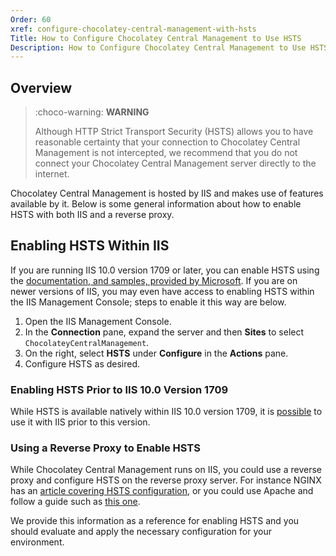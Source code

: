 ```yaml
---
Order: 60
xref: configure-chocolatey-central-management-with-hsts
Title: How to Configure Chocolatey Central Management to Use HSTS
Description: How to Configure Chocolatey Central Management to Use HSTS
---
```


## Overview

> :choco-warning: **WARNING**
>
> Although HTTP Strict Transport Security (HSTS) allows you to have reasonable certainty that your connection to Chocolatey Central Management is not intercepted, we recommend that you do not connect your Chocolatey Central Management server directly to the internet.

Chocolatey Central Management is hosted by IIS and makes use of features available by it. Below is some general information about how to enable HSTS with both IIS and a reverse proxy.

## Enabling HSTS Within IIS

If you are running IIS 10.0 version 1709 or later, you can enable HSTS using the [documentation, and samples, provided by Microsoft](https://learn.microsoft.com/en-us/iis/configuration/system.applicationhost/sites/site/hsts). If you are on newer versions of IIS, you may even have access to enabling HSTS within the IIS Management Console; steps to enable it this way are below.

1. Open the IIS Management Console.
1. In the **Connection** pane, expand the server and then **Sites** to select `ChocolateyCentralManagement`.
1. On the right, select **HSTS**  under **Configure** in the **Actions** pane.
1. Configure HSTS as desired.

### Enabling HSTS Prior to IIS 10.0 Version 1709

While HSTS is available natively within IIS 10.0 version 1709, it is [possible](https://learn.microsoft.com/en-us/iis/get-started/whats-new-in-iis-10-version-1709/iis-10-version-1709-hsts#challenges-on-enabling-hsts-before-iis-100-version-1709) to use it with IIS prior to this version.

### Using a Reverse Proxy to Enable HSTS

While Chocolatey Central Management runs on IIS, you could use a reverse proxy and configure HSTS on the reverse proxy server. For instance NGINX has an [article covering HSTS configuration](https://www.nginx.com/blog/http-strict-transport-security-hsts-and-nginx/), or you could use Apache and follow a guide such as [this one](https://www.simplified.guide/apache/enable-hsts).

We provide this information as a reference for enabling HSTS and you should evaluate and apply the necessary configuration for your environment. 
